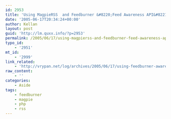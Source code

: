 ```yaml
---
id: 2953
title: 'Using MagpieRSS  and Feedburner &#8220;Feed Awareness API&#8221;'
date: '2005-06-17T20:34:24+00:00'
author: Kellan
layout: post
guid: 'http://lm.quxx.info/?p=2953'
permalink: /2005/06/17/using-magpierss-and-feedburner-feed-awareness-api/
typo_id:
    - '2951'
mt_id:
    - '2999'
link_related:
    - 'http://vrypan.net/log/archives/2005/06/17/using-feedburner-awareness-api/'
raw_content:
    - ''
categories:
    - Aside
tags:
    - feedburner
    - magpie
    - php
    - rss
---
```


